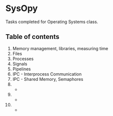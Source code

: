 # SysOpy #
Tasks completed for Operating Systems class.

## Table of contents
1. Memory management, libraries, measuring time
2. Files
3. Processes
4. Signals
5. Pipelines
6. IPC - Interprocess Communication
7. IPC - Shared Memory, Semaphores
8. -
9. -
10. -

